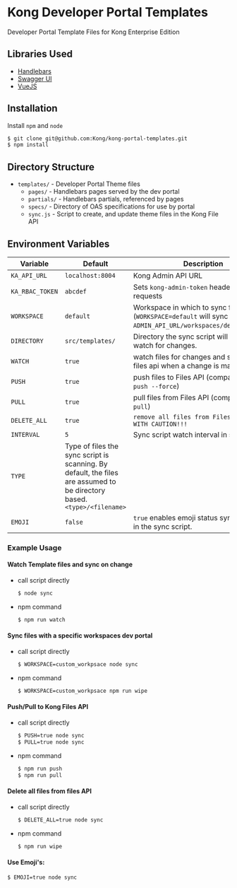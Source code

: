 # Kong Developer Portal Templates

Developer Portal Template Files for Kong Enterprise Edition

## Libraries Used

- [Handlebars](https://handlebarsjs.com/)
- [Swagger UI](https://github.com/swagger-api/swagger-ui)
- [VueJS](https://vuejs.org/)

## Installation

Install `npm` and `node`

```bash
$ git clone git@github.com:Kong/kong-portal-templates.git
$ npm install
```

## Directory Structure
- `templates/` - Developer Portal Theme files
  - `pages/` - Handlebars pages served by the dev portal
  - `partials/` - Handlebars partials, referenced by pages
  - `specs/` - Directory of OAS specifications for use by portal
  - `sync.js` - Script to create, and update theme files in the Kong File API

## Environment Variables

|Variable|Default|Description|
|---|---|---|
|`KA_API_URL`|`localhost:8004`|Kong Admin API URL|
|`KA_RBAC_TOKEN`|`abcdef`|Sets `kong-admin-token` header on file requests|
|`WORKSPACE`|`default`|Workspace in which to sync files with (`WORKSPACE=default` will sync files with `ADMIN_API_URL/workspaces/default/files`)
|`DIRECTORY`|`src/templates/`|Directory the sync script will scan and watch for changes.|
|`WATCH`|`true`|watch files for changes and sync with files api when a change is made.|
|`PUSH`|`true`|push files to Files API (compare to `git push --force`)|
|`PULL`|`true`|pull files from Files API (compare to `git pull`)|
|`DELETE_ALL`|`true`|`remove all files from Files API. USE WITH CAUTION!!!`|
|`INTERVAL`|`5`|Sync script watch interval in seconds|
|`TYPE`|Type of files the sync script is scanning. By default, the files are assumed to be directory based. `<type>/<filename>`|
|`EMOJI`|`false`|`true` enables emoji status symbol output in the sync script.|

### Example Usage

#### Watch Template files and sync on change
- call script directly
  ```bash
  $ node sync
  ```

- npm command
  ```bash
  $ npm run watch
  ```

#### Sync files with a specific workspaces dev portal
- call script directly
  ```bash
  $ WORKSPACE=custom_workpsace node sync
  ```
- npm command
  ```bash
  $ WORKSPACE=custom_workpsace npm run wipe
  ```

#### Push/Pull to Kong Files API
- call script directly
  ```bash
  $ PUSH=true node sync
  $ PULL=true node sync
  ```
- npm command
  ```bash
  $ npm run push
  $ npm run pull
  ```

#### Delete all files from files API
- call script directly
  ```bash
  $ DELETE_ALL=true node sync
  ```
- npm command
  ```bash
  $ npm run wipe
  ```

#### Use Emoji's:
```bash
$ EMOJI=true node sync
```
